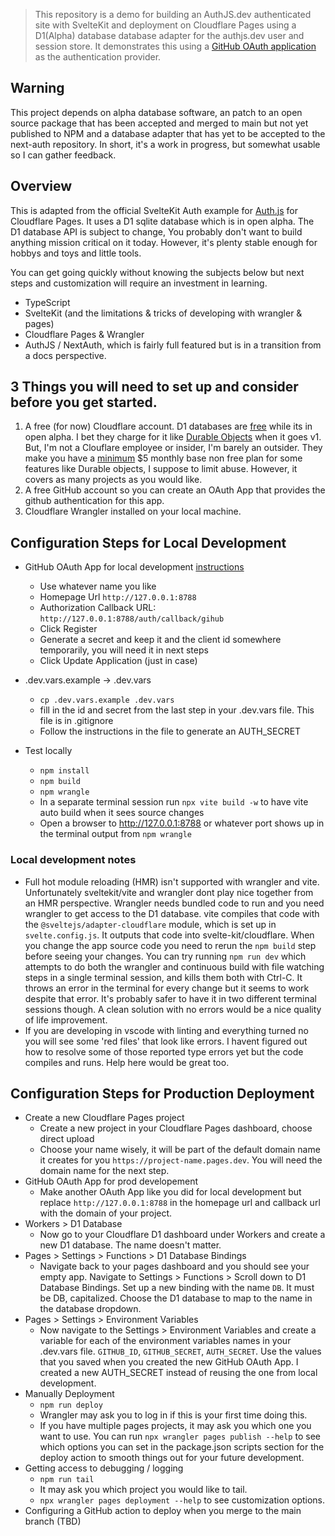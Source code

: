 > This repository is a demo for building an AuthJS.dev authenticated site with SvelteKit and deployment on Cloudflare Pages using a D1(Alpha) database database adapter for the authjs.dev user and session store. It demonstrates this using a [GitHub OAuth application](https://docs.github.com/en/apps/oauth-apps/building-oauth-apps/creating-an-oauth-app) as the authentication provider.

## Warning

This project depends on alpha database software, an patch to an open source package that has been accepted and merged to main but not yet published to NPM and a database adapter that has yet to be accepted to the next-auth repository. In short, it's a work in progress, but somewhat usable so I can gather feedback.

## Overview

This is adapted from the official SvelteKit Auth example for [Auth.js](https://sveltekit.authjs.dev) for Cloudflare Pages. It uses a D1 sqlite database which is in open alpha. The D1 database API is subject to change,
You probably don't want to build anything mission critical on it today. However, it's plenty stable enough for hobbys and toys and little tools.

You can get going quickly without knowing the subjects below but next steps and customization will require an investment in learning.

- TypeScript
- SvelteKit (and the limitations & tricks of developing with wrangler & pages)
- Cloudflare Pages & Wrangler
- AuthJS / NextAuth, which is fairly full featured but is in a transition from a docs perspective.

## 3 Things you will need to set up and consider before you get started.

1. A free (for now) Cloudflare account. D1 databases are [free](https://developers.cloudflare.com/d1/platform/pricing/) while its in open alpha. I bet they charge for it like [Durable Objects](https://developers.cloudflare.com/workers/platform/pricing/#durable-objects) when it goes v1. But, I'm not a Clouflare employee or insider, I'm barely an outsider. They make you have a [minimum](https://www.cloudflare.com/plans/developer-platform/) $5 monthly base non free plan for some features like Durable objects, I suppose to limit abuse. However, it covers as many projects as you would like.
2. A free GitHub account so you can create an OAuth App that provides the github authentication for this app.
3. Cloudflare Wrangler installed on your local machine.

## Configuration Steps for Local Development

- GitHub OAuth App for local development [instructions](https://docs.github.com/en/apps/oauth-apps/building-oauth-apps/creating-an-oauth-app)
  - Use whatever name you like
  - Homepage Url `http://127.0.0.1:8788`
  - Authorization Callback URL: `http://127.0.0.1:8788/auth/callback/gihub`
  - Click Register
  - Generate a secret and keep it and the client id somewhere temporarily, you will need it in next steps
  - Click Update Application (just in case)
- .dev.vars.example -> .dev.vars

  - `cp .dev.vars.example .dev.vars`
  - fill in the id and secret from the last step in your .dev.vars file. This file is in .gitignore
  - Follow the instructions in the file to generate an AUTH_SECRET

- Test locally
  - `npm install`
  - `npm build`
  - `npm wrangle`
  - In a separate terminal session run `npx vite build -w` to have vite auto build when it sees source changes
  - Open a browser to http://127.0.0.1:8788 or whatever port shows up in the terminal output from `npm wrangle`

### Local development notes

- Full hot module reloading (HMR) isn't supported with wrangler and vite. Unfortunately sveltekit/vite and wrangler dont play nice together from an HMR perspective. Wrangler needs bundled code to run and you need wrangler to get access to the D1 database. vite compiles that code with the `@sveltejs/adapter-cloudflare` module, which is set up in `svelte.config.js`. It outputs that code into svelte-kit/cloudflare. When you change the app source code you need to rerun the `npm build` step before seeing your changes. You can try running `npm run dev` which attempts to do both the wrangler and continuous build with file watching steps in a single terminal session, and kills them both with Ctrl-C. It throws an error in the terminal for every change but it seems to work despite that error. It's probably safer to have it in two different terminal sessions though. A clean solution with no errors would be a nice quality of life improvement.
- If you are developing in vscode with linting and everything turned no you will see some 'red files' that look like errors. I havent figured out how to resolve some of those reported type errors yet but the code compiles and runs. Help here would be great too.

## Configuration Steps for Production Deployment

- Create a new Cloudflare Pages project
  - Create a new project in your Cloudflare Pages dashboard, choose direct upload
  - Choose your name wisely, it will be part of the default domain name it creates for you `https://project-name.pages.dev`. You will need the domain name for the next step.
- GitHub OAuth App for prod developement
  - Make another OAuth App like you did for local development but replace `http://127.0.0.1:8788` in the homepage url and callback url with the domain of your project.
- Workers > D1 Database
  - Now go to your Cloudflare D1 dashboard under Workers and create a new D1 database. The name doesn't matter.
- Pages > Settings > Functions > D1 Database Bindings
  - Navigate back to your pages dashboard and you should see your empty app. Navigate to Settings > Functions > Scroll down to D1 Database Bindings. Set up a new binding with the name `DB`. It must be DB, capitalized. Choose the D1 database to map to the name in the database dropdown.
- Pages > Settings > Environment Variables
  - Now navigate to the Settings > Environment Variables and create a variable for each of the environment variables names in your .dev.vars file. `GITHUB_ID`, `GITHUB_SECRET`, `AUTH_SECRET`. Use the values that you saved when you created the new GitHub OAuth App. I created a new AUTH_SECRET instead of reusing the one from local development.
- Manually Deployment
  - `npm run deploy`
  - Wrangler may ask you to log in if this is your first time doing this.
  - If you have multiple pages projects, it may ask you which one you want to use. You can run `npx wrangler pages publish --help` to see which options you can set in the package.json scripts section for the deploy action to smooth things out for your future development.
- Getting access to debugging / logging
  - `npm run tail`
  - It may ask you which project you would like to tail.
  - `npx wrangler pages deployment --help` to see customization options.
- Configuring a GitHub action to deploy when you merge to the main branch (TBD)
